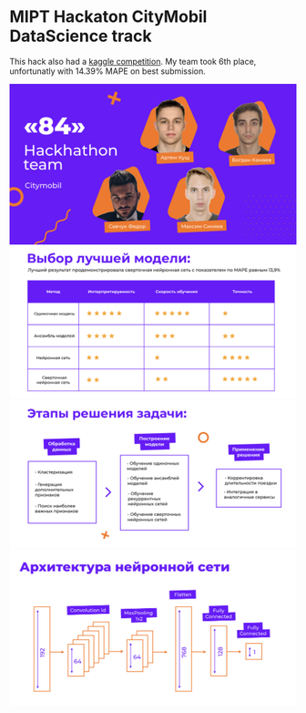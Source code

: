 # MIPT Hackaton CityMobil DataScience track
This hack also had a [kaggle competition](https://www.kaggle.com/c/final-etarta). My team took 6th place, unfortunatly with 14.39% MAPE on best submission.

![Intro](./photo/Intro.png)
![Choice](./photo/Choice.png)
![Steps](./photo/Steps.png)
![Archi](./photo/Archi.png)
